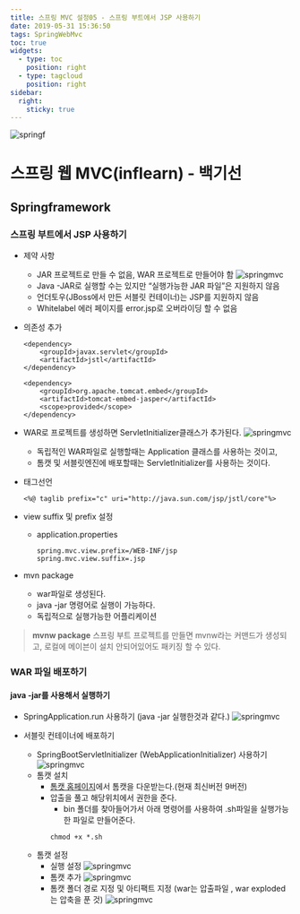 ```yaml
---
title: 스프링 MVC 설정05 - 스프링 부트에서 JSP 사용하기
date: 2019-05-31 15:36:50
tags: SpringWebMvc
toc: true
widgets:
  - type: toc
    position: right
  - type: tagcloud
    position: right
sidebar:
  right:
    sticky: true
---
```

![springf](/images/springframwork-logo.png)

# 스프링 웹 MVC(inflearn) - 백기선 
## Springframework

<!-- more -->

### 스프링 부트에서 JSP 사용하기
- 제약 사항
    - JAR 프로젝트로 만들 수 없음, WAR 프로젝트로 만들어야 함
        ![springmvc](/images/springwebmvc/springwebmvc05-1.png)
    - Java -JAR로 실행할 수는 있지만 “실행가능한 JAR 파일”은 지원하지 않음
    - 언더토우(JBoss에서 만든 서블릿 컨테이너)는 JSP를 지원하지 않음
    - Whitelabel 에러 페이지를 error.jsp로 오버라이딩 할 수 없음

- 의존성 추가
    ```
    <dependency>
        <groupId>javax.servlet</groupId>
        <artifactId>jstl</artifactId>
    </dependency>
    
    <dependency>
        <groupId>org.apache.tomcat.embed</groupId>
        <artifactId>tomcat-embed-jasper</artifactId>
        <scope>provided</scope>
    </dependency>
    ```
    
- WAR로 프로젝트를 생성하면 ServletInitializer클래스가 추가된다.
    ![springmvc](/images/springwebmvc/springwebmvc05-2.png)
    - 독립적인 WAR파일로 실행할때는 Application 클래스를 사용하는 것이고,
    - 톰캣 및 서블릿엔진에 배포할때는 ServletInitializer를 사용하는 것이다.
    
- 태그선언
    ```
    <%@ taglib prefix="c" uri="http://java.sun.com/jsp/jstl/core"%>
    ```
    
- view suffix 및 prefix 설정
    - application.properties
        ```
        spring.mvc.view.prefix=/WEB-INF/jsp
        spring.mvc.view.suffix=.jsp
        ```

- mvn package
    - war파일로 생성된다.
    - java -jar 명령어로 실행이 가능하다.
    - 독립적으로 실행가능한 어플리케이션

>**mvnw package**
스프링 부트 프로젝트를 만들면 mvnw라는 커맨드가 생성되고,
로컬에 메이븐이 설치 안되어있어도 패키징 할 수 있다. 

### WAR 파일 배포하기
#### java -jar를 사용해서 실행하기
- SpringApplication.run 사용하기 (java -jar 실행한것과 같다.)
    ![springmvc](/images/springwebmvc/springwebmvc05-3.png)
    
- 서블릿 컨테이너에 배포하기
    - SpringBootServletInitializer (WebApplicationInitializer) 사용하기
    ![springmvc](/images/springwebmvc/springwebmvc05-4.png)
    - 톰캣 설치
        - [톰캣 홈페이지](https://tomcat.apache.org/download-90.cgi)에서 톰캣을 다운받는다.(현재 최신버전 9버전)
        - 압출을 풀고 해당위치에서 권한을 준다.
            - bin 폴더를 찾아들어가서 아래 명령어를 사용하여 \.sh파일을 실행가능한 파일로 만들어준다.
            ```
            chmod +x *.sh
            ```
    - 톰캣 설정
        - 실행 설정
        ![springmvc](/images/springwebmvc/springwebmvc05-5.png)
        - 톰캣 추가
        ![springmvc](/images/springwebmvc/springwebmvc05-6.png)
        - 톰캣 폴더 경로 지정 및 아티팩트 지정 (war는 압출파일 , war exploded는 압축을 푼 것)
        ![springmvc](/images/springwebmvc/springwebmvc05-7.png)
